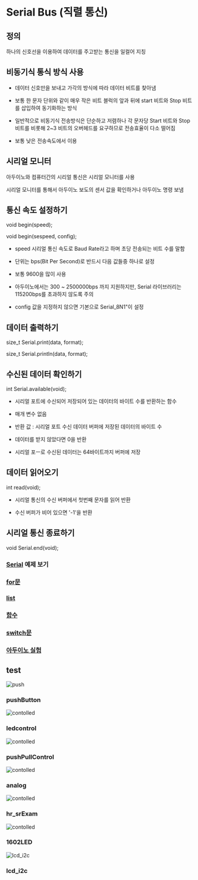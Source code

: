 # Serial Bus (직렬 통신)

## 정의

하나의 신호선을 이용하여 데이터를 주고받는 통신을 일컬어 지칭

## 비동기식 통식 방식 사용

- 데이터 신호만을 보내고 가각의 방식에 따라 데이터 비트를 찾아냄

- 보통 한 문자 단위와 같이 매우 작은 비트 블럭의 앞과 뒤에 start 비트와 Stop 비트를 삽입하여 동기화하는 방식

- 일반적으로 비동기식 전송방식은 단순하고 저렴하나 각 문자당 Start 비트와 Stop 비트를 비롯해 2~3 비트의 오버헤드를 요구하므로 전송효율이 다소 떨어짐

- 보통 낮은 전송속도에서 이용

## 시리얼 모니터

아두이노와 컴퓨터간의 시리얼 통신은 시리얼 모니터를 사용

시리얼 모니터를 통해서 아두이노 보도의 센서 값을 확인하거나 아두이노 명령 보냄

## 통신 속도 설정하기

void begin(speed);

void begin(sespeed, config);

- speed 시리얼 통신 속도로 Baud Rate라고 하며 초당 전송되는 비트 수를 말함

- 단위는 bps(Bit Per Second)로 반드시 다음 값들중 하나로 설정

- 보통 9600을 많이 사용

* 아두이노에서는 300 ~ 2500000bps 까지 지원하지만, Serial 라이브러리는 115200bps를 초과하지 않도록 주의

* config 값을 지정하지 않으면 기본으로 Serial_8N1"이 설정

## 데이터 출력하기

size_t Serial.print(data, format);

size_t Serial.println(data, format);

## 수신된  데이터 확인하기

int Serial.available(void);

- 시리얼 포트에 수신되어 저장되어 있는 데이터의 바이트 수를 반환하는 함수

- 매개 변수 없음

- 반환 값 : 시리얼 포트 수신 데이터 버퍼에 저장된 데이터의 바이트 수

- 데이터를 받지 않았다면 0을 반환

- 시리얼 포ㅡ로 수신된 데이터는 64바이트까지 버퍼에 저장

## 데이터 읽어오기

int read(void);

- 시리얼 통신의 수신 버퍼에서 첫번째 문자를 읽어 반환

- 수신 버퍼가 비어 있으면 '-1'을 반환

## 시리얼 통신 종료하기

void Serial.end(void);

<h3><a href = "https://github.com/jinu12/arduino/blob/main/serial/">Serial</a> 예제 보기 </h2>

<h3><a href = "https://github.com/jinu12/arduino/blob/main/for/"> for문</a></h2>

<h3><a href = "https://github.com/jinu12/arduino/blob/main/array/"> list</a></h2>

<h3><a href = "https://github.com/jinu12/arduino/blob/main/function/"> 함수</a></h2>

<h3><a href = "https://github.com/jinu12/arduino/blob/main/switch/"> switch문</a></h2>
  
<h3><a href = "https://github.com/jinu12/arduino/blob/main/test/"> 아두이노 실험</a></h2>
  
<!--   
<img width="%100" alt='erd' src='https://user-images.githubusercontent.com/73889507/159135823-3fd2d2cf-c9c9-4bb9-9406-9795dcc707c0.png'> -->
  
<p></p>
  
## test
  
<img width ="%100" alt = "push" src= "https://user-images.githubusercontent.com/73889507/159877453-75deb05c-d94c-435f-ad1c-32c913950a37.gif">

### pushButton
  
  <img width ="%100" alt = "contolled" src= "https://user-images.githubusercontent.com/73889507/159880764-6acf0126-45c1-4487-9cb0-0605b380a293.gif">

### ledcontrol
  
  <img width ="%100" alt = "contolled" src= "https://user-images.githubusercontent.com/73889507/159881578-e1d61fab-0347-49df-b3cc-af369aecf9f8.gif">

### pushPullControl
  
  <img width ="%100" alt = "contolled" src= "https://user-images.githubusercontent.com/73889507/160081889-2044d28a-be59-469a-84e2-89e2a3886faf.gif">

### analog

<img width ="%100" alt = "contolled" src= "https://user-images.githubusercontent.com/73889507/160361469-5d78b302-1281-4ab9-b188-ae7d51563401.gif">

### hr_srExam

<img width ="%100" alt = "contolled" src= "https://user-images.githubusercontent.com/73889507/160574511-ead75171-98c3-45c5-accc-fda10a2e83c8.jpg">

### 1602LED

<img width ="%100" alt = "lcd_i2c" src= "https://user-images.githubusercontent.com/73889507/160860806-9c46c047-8ea8-4cfc-b07d-11e5b55a50da.gif">

### lcd_i2c
